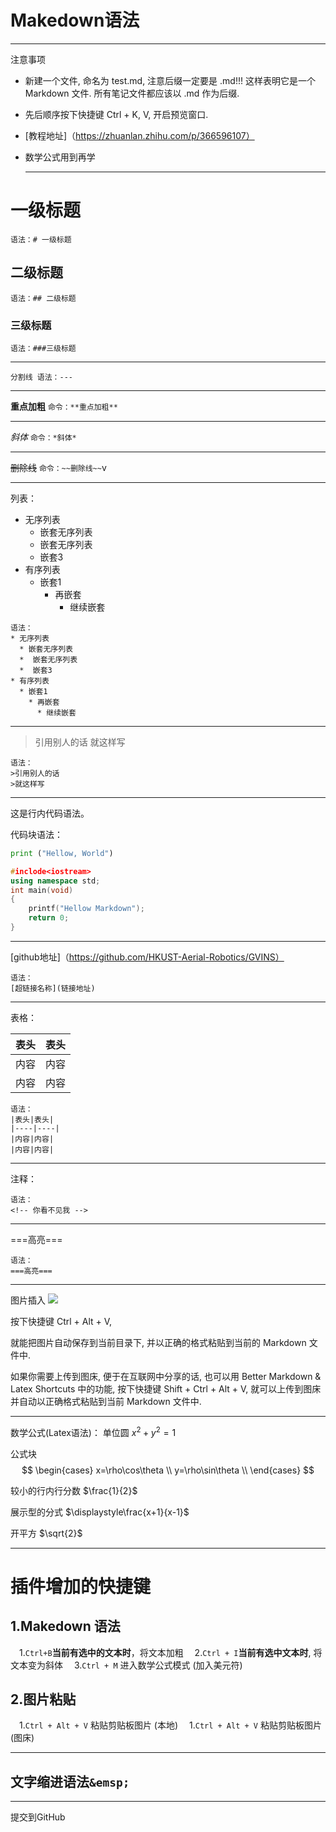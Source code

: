 # Makedown语法
---
注意事项
* 新建一个文件, 命名为 test.md, 注意后缀一定要是 .md!!! 这样表明它是一个 Markdown 文件. 所有笔记文件都应该以 .md 作为后缀.
* 先后顺序按下快捷键 Ctrl + K, V, 开启预览窗口.
* [教程地址]（https://zhuanlan.zhihu.com/p/366596107）
* 数学公式用到再学
  
  ---
# 一级标题  
```语法：# 一级标题```
## 二级标题
```语法：## 二级标题```
### 三级标题
```语法：###三级标题```

---
``` 分割线 语法：--- ```

---

**重点加粗**
```命令：**重点加粗**```

---
*斜体*
```命令：*斜体*```

---
~~删除线~~
```命令：~~删除线~~```v

---
列表：

* 无序列表
  * 嵌套无序列表
  *  嵌套无序列表
  *  嵌套3
* 有序列表
  * 嵌套1
    * 再嵌套  
      * 继续嵌套
```
语法：
* 无序列表
  * 嵌套无序列表
  *  嵌套无序列表
  *  嵌套3
* 有序列表
  * 嵌套1
    * 再嵌套  
      * 继续嵌套
 ```     
 ---
>引用别人的话
>就这样写
```
语法：
>引用别人的话
>就这样写
```
---
这是行内代码语法。

代码块语法：

``` python
print ("Hellow, World")
```

``` C++
#inclode<iostream>
using namespace std;
int main(void)
{
    printf("Hellow Markdown");
    return 0;
}
```



---
[github地址]（https://github.com/HKUST-Aerial-Robotics/GVINS）

```
语法：
[超链接名称](链接地址)
```

---
表格：

|表头|表头|
|----|----|
|内容|内容|
|内容|内容|
```
语法：
|表头|表头|
|----|----|
|内容|内容|
|内容|内容|
```
---
注释：
<!-- 你看不见我 -->
```
语法：
<!-- 你看不见我 -->
```
---
===高亮===
```
语法：
===高亮===
```
---
图片插入
![](https://pic3.58cdn.com.cn/nowater/webim/big/n_v2789a7fa429304f029c9044ede4149a9e.png)

按下快捷键 Ctrl + Alt + V,

就能把图片自动保存到当前目录下, 并以正确的格式粘贴到当前的 Markdown 文件中.

如果你需要上传到图床, 便于在互联网中分享的话, 也可以用 Better Markdown & Latex Shortcuts 中的功能, 按下快捷键 Shift + Ctrl + Alt + V, 就可以上传到图床并自动以正确格式粘贴到当前 Markdown 文件中.

---
数学公式(Latex语法)：
单位圆 $x^2+y^2=1$

公式块
$$
\begin{cases}
x=\rho\cos\theta \\
y=\rho\sin\theta \\
\end{cases}
$$


较小的行内行分数 $\frac{1}{2}$

展示型的分式 $\displaystyle\frac{x+1}{x-1}$

开平方 $\sqrt{2}$

---

# 插件增加的快捷键
## 1.Makedown 语法
&emsp;1.```Ctrl+B```**当前有选中的文本时**，将文本加粗
&emsp;2.```Ctrl + I```**当前有选中文本时**, 将文本变为斜体
&emsp;3.```Ctrl + M``` 进入数学公式模式 (加入美元符)
## 2.图片粘贴
&emsp;1.```Ctrl + Alt + V``` 粘贴剪贴板图片 (本地)
&emsp;1.```Ctrl + Alt + V``` 粘贴剪贴板图片 (图床)

---
## 文字缩进语法```&emsp;```
---
提交到GitHub
